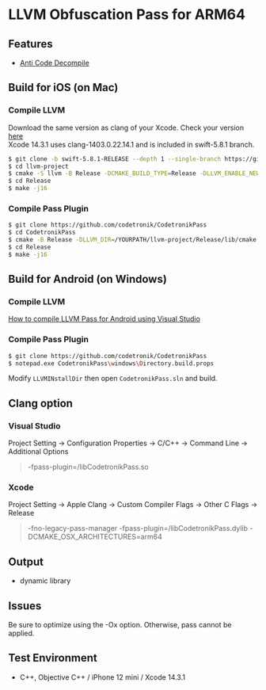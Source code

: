 # LLVM Obfuscation Pass for ARM64


## Features

- [Anti Code Decompile](https://github.com/codetronik/CodetronikPass/blob/main/doc/AntiFunctionDecompile.md)

## Build for iOS  (on Mac)

### Compile LLVM
Download the same version as clang of your Xcode. Check your version [here](https://en.wikipedia.org/wiki/Xcode)<br>
Xcode 14.3.1 uses clang-1403.0.22.14.1 and is included in swift-5.8.1 branch.

```sh
$ git clone -b swift-5.8.1-RELEASE --depth 1 --single-branch https://github.com/llvm/llvm-project.git
$ cd llvm-project
$ cmake -S llvm -B Release -DCMAKE_BUILD_TYPE=Release -DLLVM_ENABLE_NEW_PASS_MANAGER=ON -DLLVM_ENABLE_PROJECTS="clang" 
$ cd Release
$ make -j16
```

### Compile Pass Plugin
```sh
$ git clone https://github.com/codetronik/CodetronikPass
$ cd CodetronikPass
$ cmake -B Release -DLLVM_DIR=/YOURPATH/llvm-project/Release/lib/cmake -DCMAKE_OSX_ARCHITECTURES=arm64
$ cd Release
$ make -j16
```

## Build for Android (on Windows)

### Compile LLVM
[How to compile LLVM Pass for Android using Visual Studio](https://github.com/codetronik/CodetronikPass/blob/main/doc/CompileLLVM.md)


### Compile Pass Plugin
```sh
$ git clone https://github.com/codetronik/CodetronikPass
$ notepad.exe CodetronikPass\windows\Directory.build.props
```
Modify ```LLVMINstallDir``` then open ```CodetronikPass.sln``` and build.

## Clang option

### Visual Studio
Project Setting -> Configuration Properties -> C/C++ -> Command Line -> Additional Options
> -fpass-plugin=/libCodetronikPass.so

### Xcode
Project Setting -> Apple Clang -> Custom Compiler Flags -> Other C Flags -> Release  
> -fno-legacy-pass-manager -fpass-plugin=/libCodetronikPass.dylib -DCMAKE_OSX_ARCHITECTURES=arm64

## Output
- dynamic library

## Issues
Be sure to optimize using the -Ox option. Otherwise, pass cannot be applied.

## Test Environment
- C++, Objective C++ / iPhone 12 mini / Xcode 14.3.1
